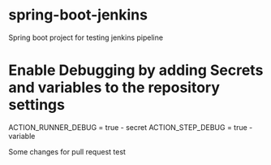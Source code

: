 # spring-boot-jenkins
Spring boot project for testing jenkins pipeline

# Enable Debugging by adding Secrets and variables to the repository settings

ACTION_RUNNER_DEBUG = true - secret
ACTION_STEP_DEBUG = true -variable

Some changes for pull request test

